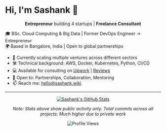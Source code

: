 # Hi, I'm Sashank 👋

<p align="center">
  <strong>Entrepreneur</strong> building 4 startups | <strong>Freelance Consultant</strong>
</p>

🎓 BSc. Cloud Computing & Big Data | Former DevOps Engineer → Entrepreneur  
🌍 Based in Bangalore, India | Open to global partnerships

- 🚀 Currently scaling multiple ventures across different sectors
- 🛠️ Technical background: AWS, Docker, Kubernetes, Python, CI/CD
- 💻 Available for consulting on [Upwork](https://www.upwork.com/freelancers/sashankbhamidi) | [Reviews](https://www.vouchley.com/user/sashank)
- 🤝 Open to: Partnerships, Collaboration, Mentoring
- 📫 Reach me: hello@sashank.wiki

---

<p align="center">
  <a href="https://github-readme-stats.vercel.app/api?username=shankypedia&show_icons=true&theme=minimal&count_private=true&include_all_commits=true">
    <img src="https://github-readme-stats.vercel.app/api?username=shankypedia&show_icons=true&theme=minimal&count_private=true&include_all_commits=true" alt="Sashank's GitHub Stats" />
  </a>
</p>

<p align="center">
  <em>Note: Stats above show public activity only. Total commits across all projects: Much higher due to private work</em>
</p>

<p align="center">
  <img src="https://komarev.com/ghpvc/?username=shankypedia&color=blue" alt="Profile Views" />
</p>
